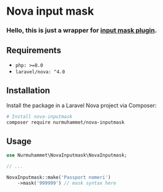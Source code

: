 # Nova input mask

### Hello, this is just a wrapper for [input mask plugin](https://github.com/RobinHerbots/Inputmask). 

## Requirements

- `php: >=8.0`
- `laravel/nova: ^4.0`

## Installation

Install the package in a Laravel Nova project via Composer:

```bash
# Install nova-inputmask
composer require nurmuhammet/nova-inputmask
```

## Usage

```php
use Nurmuhammet\NovaInputmask\NovaInputmask;

// ...

NovaInputmask::make('Passport nomeri')
    ->mask('999999') // mask syntax here
```
